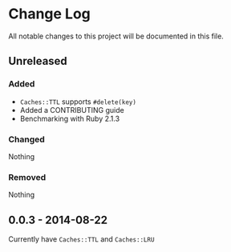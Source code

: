 # Change Log
All notable changes to this project will be documented in this file.

## Unreleased

### Added

- `Caches::TTL` supports `#delete(key)`
- Added a CONTRIBUTING guide
- Benchmarking with Ruby 2.1.3

### Changed
Nothing

### Removed
Nothing

## 0.0.3 - 2014-08-22

Currently have `Caches::TTL` and `Caches::LRU`
